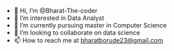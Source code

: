 - 👋 Hi, I’m @Bharat-The-coder
- 👀 I’m interested in Data Analyst
- 🌱 I’m currently pursuing master in Computer Science
- 💞️ I’m looking to collaborate on data science
- 📫 How to reach me at bharatborude23@gmail.com

<!---
Bharat-The-coder/Bharat-The-coder is a ✨ special ✨ repository because its `README.md` (this file) appears on your GitHub profile.
You can click the Preview link to take a look at your changes.
--->
